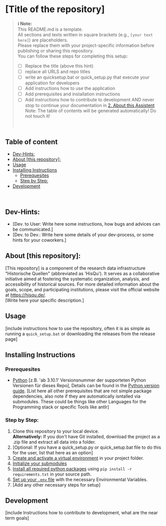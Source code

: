 # [Title of the repository]

> **:information_source: Note:**  
> This README.md is a template.  
> All sections and texts written in square brackets (e.g., `[your text here]`) are placeholders.  
> Please replace them with your project-specific information before publishing or sharing this repository.
><br/>
> You can follow these steps for completing this setup:
> - [ ] Replace the title (above this hint)
> - [ ] replace all URLS and repo titles 
> - [ ] write an quicksetup.bat or quick_setup.py that execute your application for developers
> - [ ] Add instructions how to use the application
> - [ ] Add prerequisites and installation instructions
> - [ ] Add instructions how to contribute to development
> AND never stop to continue your documentation in [2. About this Assistent](#2-about-this-assistant)
> Note: The table of contents will be generated automatically! Do not touch it!
> <br/>
 
## Table of content

<!-- toc -->

- [Dev-Hints:](#dev-hints)
- [About [this repository]:](#about-this-repository)
- [Usage](#usage)
- [Installing Instructions](#installing-instructions)
  * [Prerequesites](#prerequesites)
  * [Step by Step:](#step-by-step)
- [Development](#development)


<!-- /toc -->
<br/>

## Dev-Hints:
- [Dev. to User: Write here some instructions, how bugs and advices can be communicated.]
- [Dev. to Dev.: Write here some details of your dev-process, or some hints for your coworkers.]

## About [this repository]:
[This repository] is a component of the research data infrastructure "Historische Quellen" (abbreviated as 'HisQu'). It serves as a collaborative initiative aimed at fostering the systematic organization, analysis, and accessibility of historical sources. For more detailed information about the goals, scope, and participating institutions, please visit the official website at https://hisqu.de/.  
[Write here your specific description.]

## Usage
[include instructions how to use the repository, often it is as simple as running a `quick_setup.bat` or downloading the releases from the release page]

## Installing Instructions

### Prerequesites
- [Python](https://wiki.python.org/moin/BeginnersGuide/Download) [z.B. 'ab 3.10.1' Versionsnummer der supporteten Python Versionen für dieses Repo], Details can be found in the [Python version guide](https://devguide.python.org/versions/).
[List here all other prerequisites that are not simple package dependencies, also note if they are automatically isntalled via submodules. These could be things like other Languages for the Programming stack or specific Tools like antlr]

### Step by Step:
1. Clone this repository to your local device.  
   **Alternatively:** If you don't have Git installed, download the project as a .zip file and extract all data into a folder.
2. [Optional: If you have a quick_setup.py or quick_setup.bat file to do this for the user, list that here as an option]   
3. [Create and activate a virtual environment](https://github.com/HisQu/.github-private/blob/Datenflix007-patch-1/coding-practices/pythonVenv.md) in your project folder.
4. [Initialize your submodules](https://github.com/HisQu/.github-private/tree/Datenflix007-patch-1/git-guide#2-submodules)
5. [Install all required python packages](https://github.com/HisQu/.github-private/blob/Datenflix007-patch-1/coding-practices/pythonRequiermentsText.md) using `pip install -r requirements.txt` in your source path.  
6. [Set up your `.env` file](https://github.com/HisQu/.github-private/blob/Datenflix007-patch-1/coding-practices/openAIEnv.md) with the necessary Environmental Variables.
7. [Add any other necessary steps for setup]

## Development
[include Instructions how to contribute to development, what are the near term goals]



